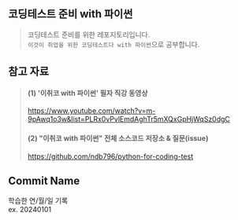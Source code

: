 ## 코딩테스트 준비 with 파이썬
> 코딩테스트 준비를 위한 레포지토리입니다.<br/>
> `이것이 취업을 위한 코딩테스트다 with 파이썬`으로 공부합니다.

## 참고 자료
> #### (1) '이취코 with 파이썬' 필자 직강 동영상
> https://www.youtube.com/watch?v=m-9pAwq1o3w&list=PLRx0vPvlEmdAghTr5mXQxGpHjWqSz0dgC
> #### (2) "이취코 with 파이썬" 전체 소스코드 저장소 & 질문(issue)
> https://github.com/ndb796/python-for-coding-test


## Commit Name
학습한 연/월/일 기록 <br/>
ex. 20240101


